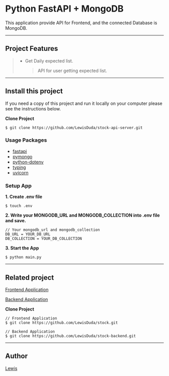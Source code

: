 # Python FastAPI + MongoDB

This application provide API for Frontend, and the connected Database is MongoDB.

---

## Project Features

> -   Get Daily expected list.
>     > API for user getting expected list.

---

## Install this project

If you need a copy of this project and run it locally on your computer please see the instructions below.

**Clone Project**

```
$ git clone https://github.com/LewisDuda/stock-api-server.git
```

### Usage Packages

-   [fastapi](https://fastapi.tiangolo.com/)
-   [pymongo](https://pypi.org/project/pymongo/)
-   [python-dotenv](https://pypi.org/project/python-dotenv/)
-   [typing](https://pypi.org/project/typing/)
-   [uvicorn](https://www.uvicorn.org/)

### Setup App

**1. Create .env file**

```
$ touch .env
```

**2. Write your MONGODB_URL and MONGODB_COLLECTION into .env file and save.**

```
// Your mongodb_url and mongodb_collection
DB_URL = YOUR_DB_URL
DB_COLLECTION = YOUR_DB_COLLECTION

```

**3. Start the App**

```
$ python main.py
```

---

## Related project

[Frontend Application](https://github.com/LewisDuda/stock)

[Backend Application](https://github.com/LewisDuda/stock-backend)

**Clone Project**

```
// Frontend Application
$ git clone https://github.com/LewisDuda/stock.git

// Backend Application
$ git clone https://github.com/LewisDuda/stock-backend.git
```

---

## Author

[Lewis](https://github.com/LewisDuda)
